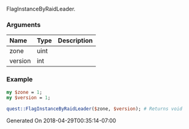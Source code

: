 FlagInstanceByRaidLeader.
### Arguments
**Name**|**Type**|**Description**
:---|:---|:---
zone|uint|
version|int|

### Example

```perl
my $zone = 1;
my $version = 1;

quest::FlagInstanceByRaidLeader($zone, $version); # Returns void
```


Generated On 2018-04-29T00:35:14-07:00